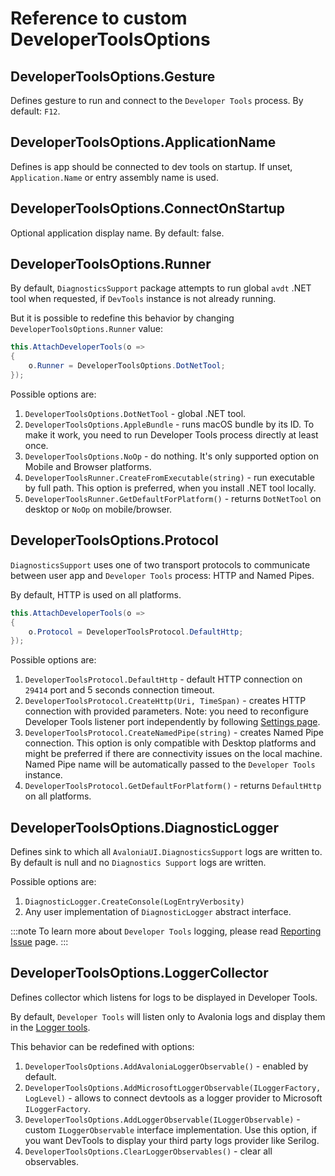 # Reference to custom DeveloperToolsOptions

## DeveloperToolsOptions.Gesture

Defines gesture to run and connect to the `Developer Tools` process.
By default: `F12`.

## DeveloperToolsOptions.ApplicationName

Defines is app should be connected to dev tools on startup.
If unset, `Application.Name` or entry assembly name is used.

## DeveloperToolsOptions.ConnectOnStartup

Optional application display name.
By default: false.

## DeveloperToolsOptions.Runner

By default, `DiagnosticsSupport` package attempts to run global `avdt` .NET tool when requested, if `DevTools` instance is not already running.

But it is possible to redefine this behavior by changing `DeveloperToolsOptions.Runner` value:

```csharp
this.AttachDeveloperTools(o =>
{
    o.Runner = DeveloperToolsOptions.DotNetTool;
});
```

Possible options are:

1. `DeveloperToolsOptions.DotNetTool` - global .NET tool.
2. `DeveloperToolsOptions.AppleBundle` - runs macOS bundle by its ID. To make it work, you need to run Developer Tools process directly at least once.
3. `DeveloperToolsOptions.NoOp` - do nothing. It's only supported option on Mobile and Browser platforms.
4. `DeveloperToolsRunner.CreateFromExecutable(string)` - run executable by full path. This option is preferred, when you install .NET tool locally.
5. `DeveloperToolsRunner.GetDefaultForPlatform()` - returns `DotNetTool` on desktop or `NoOp` on mobile/browser.

## DeveloperToolsOptions.Protocol

`DiagnosticsSupport` uses one of two transport protocols to communicate between user app and `Developer Tools` process: HTTP and Named Pipes.

By default, HTTP is used on all platforms.

```csharp
this.AttachDeveloperTools(o =>
{
    o.Protocol = DeveloperToolsProtocol.DefaultHttp;
});
```

Possible options are:

1. `DeveloperToolsProtocol.DefaultHttp` - default HTTP connection on `29414` port and 5 seconds connection timeout.
2. `DeveloperToolsProtocol.CreateHttp(Uri, TimeSpan)` - creates HTTP connection with provided parameters. Note: you need to reconfigure Developer Tools listener port independently by following [Settings page](./settings.md).
3. `DeveloperToolsProtocol.CreateNamedPipe(string)` - creates Named Pipe connection. This option is only compatible with Desktop platforms and might be preferred if there are connectivity issues on the local machine. Named Pipe name will be automatically passed to the `Developer Tools` instance.
4. `DeveloperToolsProtocol.GetDefaultForPlatform()` - returns `DefaultHttp` on all platforms.

## DeveloperToolsOptions.DiagnosticLogger

Defines sink to which all `AvaloniaUI.DiagnosticsSupport` logs are written to.
By default is null and no `Diagnostics Support` logs are written.

Possible options are:

1. `DiagnosticLogger.CreateConsole(LogEntryVerbosity)`
2. Any user implementation of `DiagnosticLogger` abstract interface.

:::note
To learn more about `Developer Tools` logging, please read [Reporting Issue](./reporing-issue.md) page.
:::

## DeveloperToolsOptions.LoggerCollector

Defines collector which listens for logs to be displayed in Developer Tools.

By default, `Developer Tools` will listen only to Avalonia logs and display them in the [Logger tools](./tools/logs.md).

This behavior can be redefined with options:

1. `DeveloperToolsOptions.AddAvaloniaLoggerObservable()` - enabled by default.
2. `DeveloperToolsOptions.AddMicrosoftLoggerObservable(ILoggerFactory, LogLevel)` - allows to connect devtools as a logger provider to Microsoft `ILoggerFactory`.
3. `DeveloperToolsOptions.AddLoggerObservable(ILoggerObservable)` - custom `ILoggerObservable` interface implementation. Use this option, if you want DevTools to display your third party logs provider like Serilog.
4. `DeveloperToolsOptions.ClearLoggerObservables()` - clear all observables.
